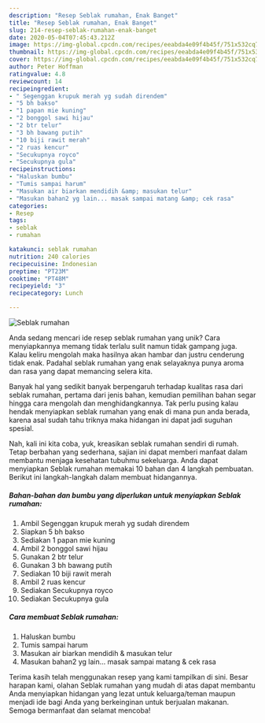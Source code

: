 ```yaml
---
description: "Resep Seblak rumahan, Enak Banget"
title: "Resep Seblak rumahan, Enak Banget"
slug: 214-resep-seblak-rumahan-enak-banget
date: 2020-05-04T07:45:43.212Z
image: https://img-global.cpcdn.com/recipes/eeabda4e09f4b45f/751x532cq70/seblak-rumahan-foto-resep-utama.jpg
thumbnail: https://img-global.cpcdn.com/recipes/eeabda4e09f4b45f/751x532cq70/seblak-rumahan-foto-resep-utama.jpg
cover: https://img-global.cpcdn.com/recipes/eeabda4e09f4b45f/751x532cq70/seblak-rumahan-foto-resep-utama.jpg
author: Peter Hoffman
ratingvalue: 4.8
reviewcount: 14
recipeingredient:
- " Segenggan krupuk merah yg sudah direndem"
- "5 bh bakso"
- "1 papan mie kuning"
- "2 bonggol sawi hijau"
- "2 btr telur"
- "3 bh bawang putih"
- "10 biji rawit merah"
- "2 ruas kencur"
- "Secukupnya royco"
- "Secukupnya gula"
recipeinstructions:
- "Haluskan bumbu"
- "Tumis sampai harum"
- "Masukan air biarkan mendidih &amp; masukan telur"
- "Masukan bahan2 yg lain... masak sampai matang &amp; cek rasa"
categories:
- Resep
tags:
- seblak
- rumahan

katakunci: seblak rumahan 
nutrition: 240 calories
recipecuisine: Indonesian
preptime: "PT23M"
cooktime: "PT48M"
recipeyield: "3"
recipecategory: Lunch

---
```



![Seblak rumahan](https://img-global.cpcdn.com/recipes/eeabda4e09f4b45f/751x532cq70/seblak-rumahan-foto-resep-utama.jpg)

Anda sedang mencari ide resep seblak rumahan yang unik? Cara menyiapkannya memang tidak terlalu sulit namun tidak gampang juga. Kalau keliru mengolah maka hasilnya akan hambar dan justru cenderung tidak enak. Padahal seblak rumahan yang enak selayaknya punya aroma dan rasa yang dapat memancing selera kita.



Banyak hal yang sedikit banyak berpengaruh terhadap kualitas rasa dari seblak rumahan, pertama dari jenis bahan, kemudian pemilihan bahan segar hingga cara mengolah dan menghidangkannya. Tak perlu pusing kalau hendak menyiapkan seblak rumahan yang enak di mana pun anda berada, karena asal sudah tahu triknya maka hidangan ini dapat jadi suguhan spesial.


Nah, kali ini kita coba, yuk, kreasikan seblak rumahan sendiri di rumah. Tetap berbahan yang sederhana, sajian ini dapat memberi manfaat dalam membantu menjaga kesehatan tubuhmu sekeluarga. Anda dapat menyiapkan Seblak rumahan memakai 10 bahan dan 4 langkah pembuatan. Berikut ini langkah-langkah dalam membuat hidangannya.

<!--inarticleads1-->

##### Bahan-bahan dan bumbu yang diperlukan untuk menyiapkan Seblak rumahan:

1. Ambil  Segenggan krupuk merah yg sudah direndem
1. Siapkan 5 bh bakso
1. Sediakan 1 papan mie kuning
1. Ambil 2 bonggol sawi hijau
1. Gunakan 2 btr telur
1. Gunakan 3 bh bawang putih
1. Sediakan 10 biji rawit merah
1. Ambil 2 ruas kencur
1. Sediakan Secukupnya royco
1. Sediakan Secukupnya gula




<!--inarticleads2-->

##### Cara membuat Seblak rumahan:

1. Haluskan bumbu
1. Tumis sampai harum
1. Masukan air biarkan mendidih &amp; masukan telur
1. Masukan bahan2 yg lain... masak sampai matang &amp; cek rasa




Terima kasih telah menggunakan resep yang kami tampilkan di sini. Besar harapan kami, olahan Seblak rumahan yang mudah di atas dapat membantu Anda menyiapkan hidangan yang lezat untuk keluarga/teman maupun menjadi ide bagi Anda yang berkeinginan untuk berjualan makanan. Semoga bermanfaat dan selamat mencoba!
